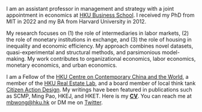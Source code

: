 I am an assistant professor in management and strategy with a joint appointment in economics at [HKU Business School](https://www.hkubs.hku.hk/). I received my PhD from MIT in 2022 and my BA from Harvard University in 2012. 

My research focuses on (1) the role of intermediaries in labor markets, (2) the role of monetary institutions in exchange, and (3) the role of housing in inequality and economic efficiency. My approach combines novel datasets, quasi-experimental and structural methods, and parsimonious model-making. My work contributes to organizational economics, labor economics, monetary economics, and urban economics. 

I am a Fellow of the [HKU Centre on Contemporary China and the World](https://cccw.hku.hk/), a member of the [HKU Real Estate Lab](https://relab.hku.hk/), and a board member of local think tank [Citizen Action Design](https://www.projectchange.hk/about-us/our-story/#about-cadl). My writings have been featured in publications such as SCMP, Ming Pao, HKEJ, and HKET. Here is my __[CV](/pdf/CV.pdf)__. You can reach me at [mbwong@hku.hk](mailto:mbwong@hku.hk) or DM me on [Twitter](https://twitter.com/mbwong). 
